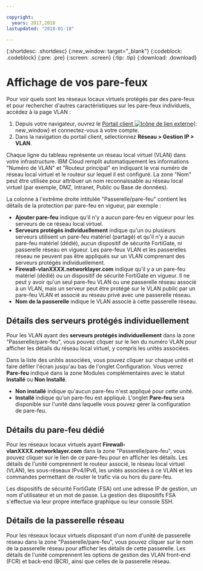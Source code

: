 ```yaml
---

copyright:
  years: 2017,2018
lastupdated: "2018-01-18"

---
```


{:shortdesc: .shortdesc}
{:new_window: target="_blank"}
{:codeblock: .codeblock}
{:pre: .pre}
{:screen: .screen}
{:tip: .tip}
{:download: .download}

# Affichage de vos pare-feux

Pour voir quels sont les réseaux locaux virtuels protégés par des pare-feux et pour rechercher d'autres caractéristiques sur les pare-feux individuels, accédez à la page VLAN :

1. Depuis votre navigateur, ouvrez le [Portail client ![Icône de lien externe](../../icons/launch-glyph.svg "Icône de lien externe")](https://control.softlayer.com/){: new_window} et connectez-vous à votre compte.
2. Dans la navigation du portail client, sélectionnez **Réseau > Gestion IP > VLAN**.

Chaque ligne du tableau représente un réseau local virtuel (VLAN) dans votre infrastructure. IBM Cloud remplit automatiquement les informations "Numéro de VLAN" et "Routeur principal" en indiquant le vrai numéro de réseau local virtuel et le routeur sur lequel il est configuré. La zone "Nom" peut être utilisée pour attribuer un nom reconnaissable au réseau local virtuel (par exemple, DMZ, Intranet, Public ou Base de données).

La colonne à l'extrême droite intitulée "Passerelle/pare-feu" contient les détails de la protection par pare-feu en vigueur, par exemple :

- **Ajouter pare-feu** indique qu'il n'y a aucun pare-feu en vigueur pour les serveurs de ce réseau local virtuel.
- **Serveurs protégés individuellement** indique qu'un ou plusieurs serveurs utilisent un pare-feu matériel (partagé) et qu'il n'y a aucun pare-feu matériel (dédié), aucun dispositif de sécurité FortiGate, ni passerelle réseau en vigueur. Les pare-feux VLAN et les passerelles réseau ne peuvent pas être appliqués sur un VLAN comprenant des serveurs protégés individuellement.
- **Firewall-vlanXXXX.networklayer.com** indique qu'il y a un pare-feu matériel (dédié) ou un dispositif de sécurité FortiGate en vigueur. Il ne peut y avoir qu'un seul pare-feu VLAN ou une passerelle réseau associé à un VLAN, mais un serveur peut être protégé sur le VLAN public par un pare-feu VLAN et associé au réseau privé avec une passerelle réseau.
- **Nom de la passerelle** indique le VLAN associé à cette passerelle réseau.

## Détails des serveurs protégés individuellement

Pour les VLAN ayant des **serveurs protégés individuellement** dans la zone "Passerelle/pare-feu", vous pouvez cliquer sur le lien du numéro VLAN pour afficher les détails du réseau local virtuel, y compris les unités associées.

Dans la liste des unités associées, vous pouvez cliquer sur chaque unité et faire défiler l'écran jusqu'au bas de l'onglet Configuration. Vous verrez **Pare-feu** indiqué dans la zone Modules complémentaires avec le statut **Installé** ou **Non Installé**.

- **Non installé** indique qu'aucun pare-feu n'est appliqué pour cette unité.
- **Installé** indique qu'un pare-feu est appliqué. L'onglet **Pare-feu** sera disponible sur l'unité dans laquelle vous pouvez gérer la configuration de pare-feu.

## Détails du pare-feu dédié

Pour les réseaux locaux virtuels ayant **Firewall-vlanXXXX.networklayer.com** dans la zone "Passerelle/pare-feu", vous pouvez cliquer sur le lien de ce pare-feu pour en afficher les détails. Les détails de l'unité comprennent le routeur associé, le réseau local virtuel (VLAN), les sous-réseaux IPv4/IPv6, les unités associées à ce VLAN et les commandes permettant de router le trafic via ou hors du pare-feu.

Les dispositifs de sécurité FortiGate (FSA) ont une adresse IP de gestion, un nom d'utilisateur et un mot de passe.  La gestion des dispositifs FSA s'effectue via leur propre interface graphique ou leur console SSH.

## Détails de la passerelle réseau

Pour les réseaux locaux virtuels disposant d'un nom d'unité de passerelle réseau dans la zone "Passerelle/pare-feu", vous pouvez cliquer sur le nom de la passerelle réseau pour afficher les détails de cette passerelle. Les détails de l'unité comprennent les options de gestion des VLAN front-end (FCR) et back-end (BCR), ainsi que celles de la passerelle réseau.
